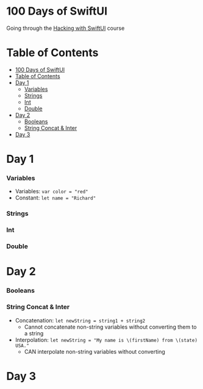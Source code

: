 
# 100 Days of SwiftUI

Going through the [Hacking with SwiftUI](https://www.hackingwithswift.com/100/swiftui) course



# Table of Contents

- [100 Days of SwiftUI](#100-days-of-swiftui)
- [Table of Contents](#table-of-contents)
- [Day 1](#day-1)
    - [Variables](#variables)
    - [Strings](#strings)
    - [Int](#int)
    - [Double](#double)
- [Day 2](#day-2)
    - [Booleans](#booleans)
    - [String Concat \& Inter](#string-concat--inter)
- [Day 3](#day-3)



# Day 1

### Variables

- Variables: `var color = "red"`
- Constant: `let name = "Richard"`

### Strings

### Int

### Double



# Day 2

### Booleans

### String Concat & Inter

- Concatenation: `let newString = string1 + string2`
  - Cannot concatenate non-string variables without converting them to a string
- Interpolation: `let newString = "My name is \(firstName) from \(state) USA."`
  - CAN interpolate non-string variables without converting



# Day 3













